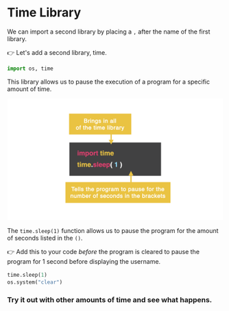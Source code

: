 # Time Library

We can import a second library by placing a `,` after the name of the first library.

👉 Let's add a second library, time.

```python
import os, time
```

This library allows us to pause the execution of a program for a specific amount of time. 

![](resources/import.002.png)

The `time.sleep(1)` function allows us to pause the program for the amount of seconds listed in the `()`.

👉 Add this to your code *before* the program is cleared to pause the program for 1 second before displaying the username.

```python
time.sleep(1)
os.system("clear")
```
### Try it out with other amounts of time and see what happens.